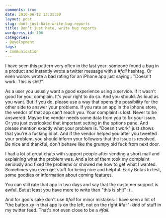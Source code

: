 ```yaml
---
comments: true
date: 2010-06-12 13:31:59
layout: post
slug: dont-just-hate-write-bug-reports
title: Don’t just hate, write bug reports
wordpress_id: 196
categories:
- Development
tags:
- Communication
---
```


I have seen this pattern very often in the last year: someone found a bug in a product and instantly wrote a twitter message with a _#fail_ hashtag. Or even worse: wrote a bad rating for an iPhone app just saying : "Doesn't work. This is shit!".

As a user you usually want a good experience using a service. If it wasn't good for you, complain. It's your right to do so. And you should. As loud as you want. But if you do, please use a way that opens the possibility for the other side to answer your problems. If you rate an app in the iphone store, the vendor of that app can't reach you. Your complaint is lost. Never to be answered. Maybe the vendor needs some data from you to fix your issue. Or you just overlooked that important setting in the options pane. And please mention exactly what your problem is. "Doesn't work" just shows that you're a fucking idiot. And if the vendor helped you after you tweeted your problem, you should inform your followers that the issue is resolved. Be nice and thankful, don't behave like the grumpy old fuck from next door. 

I had a lot of great chats with support people after sending a short mail and explaining what the problem was. And a lot of them took my complaint seriously and fixed the problems or showed me how to get what I wanted. Sometimes you even get stuff for being nice and helpful. Early Betas to test, some goodies or information about coming features.

You can still rate that app in two days and say that the customer support is awful. But at least you have more to write than "this is shit" :) .

And for god's sake don't use _#fail_ for minor mistakes. I have seen a lot of "the button xy in that app is on the left, not on the right #fail"-kind of stuff in my twitter feed. That's not even close to be a _#fail_.
